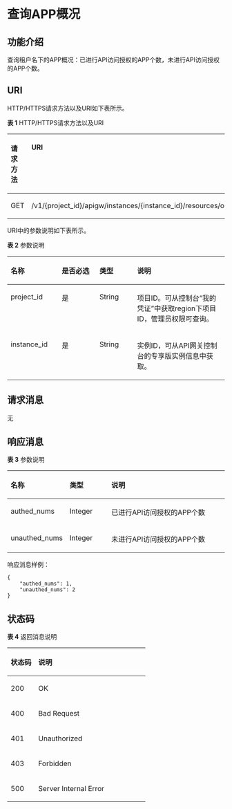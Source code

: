 # 查询APP概况<a name="apig-phapi-180713132"></a>

## 功能介绍<a name="section46313469"></a>

查询租户名下的APP概况：已进行API访问授权的APP个数，未进行API访问授权的APP个数。

## URI<a name="section14168045"></a>

HTTP/HTTPS请求方法以及URI如下表所示。

**表 1**  HTTP/HTTPS请求方法以及URI

<a name="table53146607"></a>
<table><thead align="left"><tr id="row44635631"><th class="cellrowborder" valign="top" width="20%" id="mcps1.2.3.1.1"><p id="p58716368"><a name="p58716368"></a><a name="p58716368"></a>请求方法</p>
</th>
<th class="cellrowborder" valign="top" width="80%" id="mcps1.2.3.1.2"><p id="p58405369"><a name="p58405369"></a><a name="p58405369"></a>URI</p>
</th>
</tr>
</thead>
<tbody><tr id="row33214483"><td class="cellrowborder" valign="top" width="20%" headers="mcps1.2.3.1.1 "><p id="p6018630"><a name="p6018630"></a><a name="p6018630"></a>GET</p>
</td>
<td class="cellrowborder" valign="top" width="80%" headers="mcps1.2.3.1.2 "><p id="p17747001"><a name="p17747001"></a><a name="p17747001"></a>/v1/{project_id}/apigw/instances/{instance_id}/resources/outline/apps</p>
</td>
</tr>
</tbody>
</table>

URI中的参数说明如下表所示。

**表 2**  参数说明

<a name="table38510415"></a>
<table><thead align="left"><tr id="row62423067"><th class="cellrowborder" valign="top" width="23.46765323467653%" id="mcps1.2.5.1.1"><p id="p23103637"><a name="p23103637"></a><a name="p23103637"></a>名称</p>
</th>
<th class="cellrowborder" valign="top" width="17.348265173482652%" id="mcps1.2.5.1.2"><p id="p59455291"><a name="p59455291"></a><a name="p59455291"></a>是否必选</p>
</th>
<th class="cellrowborder" valign="top" width="17.348265173482652%" id="mcps1.2.5.1.3"><p id="p51149303"><a name="p51149303"></a><a name="p51149303"></a>类型</p>
</th>
<th class="cellrowborder" valign="top" width="41.835816418358164%" id="mcps1.2.5.1.4"><p id="p49452846"><a name="p49452846"></a><a name="p49452846"></a>说明</p>
</th>
</tr>
</thead>
<tbody><tr id="row46257610"><td class="cellrowborder" valign="top" width="23.46765323467653%" headers="mcps1.2.5.1.1 "><p id="p55878963"><a name="p55878963"></a><a name="p55878963"></a>project_id</p>
</td>
<td class="cellrowborder" valign="top" width="17.348265173482652%" headers="mcps1.2.5.1.2 "><p id="p29902160"><a name="p29902160"></a><a name="p29902160"></a>是</p>
</td>
<td class="cellrowborder" valign="top" width="17.348265173482652%" headers="mcps1.2.5.1.3 "><p id="p6155914"><a name="p6155914"></a><a name="p6155914"></a>String</p>
</td>
<td class="cellrowborder" valign="top" width="41.835816418358164%" headers="mcps1.2.5.1.4 "><p id="p28867016"><a name="p28867016"></a><a name="p28867016"></a>项目ID。可从控制台“我的凭证”中获取region下项目ID，管理员权限可查询。</p>
</td>
</tr>
<tr id="row7809161535314"><td class="cellrowborder" valign="top" width="23.46765323467653%" headers="mcps1.2.5.1.1 "><p id="p1780913159538"><a name="p1780913159538"></a><a name="p1780913159538"></a>instance_id</p>
</td>
<td class="cellrowborder" valign="top" width="17.348265173482652%" headers="mcps1.2.5.1.2 "><p id="p9809215115310"><a name="p9809215115310"></a><a name="p9809215115310"></a>是</p>
</td>
<td class="cellrowborder" valign="top" width="17.348265173482652%" headers="mcps1.2.5.1.3 "><p id="p1280914152538"><a name="p1280914152538"></a><a name="p1280914152538"></a>String</p>
</td>
<td class="cellrowborder" valign="top" width="41.835816418358164%" headers="mcps1.2.5.1.4 "><p id="p1880914157537"><a name="p1880914157537"></a><a name="p1880914157537"></a>实例ID，可从API网关控制台的专享版实例信息中获取。</p>
</td>
</tr>
</tbody>
</table>

## 请求消息<a name="section60403546"></a>

无

## 响应消息<a name="section60849047"></a>

**表 3**  参数说明

<a name="table20164232"></a>
<table><thead align="left"><tr id="row243552"><th class="cellrowborder" valign="top" width="20%" id="mcps1.2.4.1.1"><p id="p19727751"><a name="p19727751"></a><a name="p19727751"></a>名称</p>
</th>
<th class="cellrowborder" valign="top" width="20%" id="mcps1.2.4.1.2"><p id="p54443990"><a name="p54443990"></a><a name="p54443990"></a>类型</p>
</th>
<th class="cellrowborder" valign="top" width="60%" id="mcps1.2.4.1.3"><p id="p47887094"><a name="p47887094"></a><a name="p47887094"></a>说明</p>
</th>
</tr>
</thead>
<tbody><tr id="row53649423"><td class="cellrowborder" valign="top" width="20%" headers="mcps1.2.4.1.1 "><p id="p50635976"><a name="p50635976"></a><a name="p50635976"></a>authed_nums</p>
</td>
<td class="cellrowborder" valign="top" width="20%" headers="mcps1.2.4.1.2 "><p id="p7873353"><a name="p7873353"></a><a name="p7873353"></a>Integer</p>
</td>
<td class="cellrowborder" valign="top" width="60%" headers="mcps1.2.4.1.3 "><p id="p33761851"><a name="p33761851"></a><a name="p33761851"></a>已进行API访问授权的APP个数</p>
</td>
</tr>
<tr id="row35421205"><td class="cellrowborder" valign="top" width="20%" headers="mcps1.2.4.1.1 "><p id="p50545395"><a name="p50545395"></a><a name="p50545395"></a>unauthed_nums</p>
</td>
<td class="cellrowborder" valign="top" width="20%" headers="mcps1.2.4.1.2 "><p id="p536341"><a name="p536341"></a><a name="p536341"></a>Integer</p>
</td>
<td class="cellrowborder" valign="top" width="60%" headers="mcps1.2.4.1.3 "><p id="p43443684"><a name="p43443684"></a><a name="p43443684"></a>未进行API访问授权的APP个数</p>
</td>
</tr>
</tbody>
</table>

响应消息样例：

```
{
	"authed_nums": 1,
	"unauthed_nums": 2
}
```

## 状态码<a name="section6761005"></a>

**表 4**  返回消息说明

<a name="table65080456"></a>
<table><thead align="left"><tr id="row13904495"><th class="cellrowborder" valign="top" width="20%" id="mcps1.2.3.1.1"><p id="p52522300"><a name="p52522300"></a><a name="p52522300"></a>状态码</p>
</th>
<th class="cellrowborder" valign="top" width="80%" id="mcps1.2.3.1.2"><p id="p26447889"><a name="p26447889"></a><a name="p26447889"></a>说明</p>
</th>
</tr>
</thead>
<tbody><tr id="row61904279"><td class="cellrowborder" valign="top" width="20%" headers="mcps1.2.3.1.1 "><p id="p48190709"><a name="p48190709"></a><a name="p48190709"></a>200</p>
</td>
<td class="cellrowborder" valign="top" width="80%" headers="mcps1.2.3.1.2 "><p id="p50988816"><a name="p50988816"></a><a name="p50988816"></a>OK</p>
</td>
</tr>
<tr id="row33091708"><td class="cellrowborder" valign="top" width="20%" headers="mcps1.2.3.1.1 "><p id="p63182654"><a name="p63182654"></a><a name="p63182654"></a>400</p>
</td>
<td class="cellrowborder" valign="top" width="80%" headers="mcps1.2.3.1.2 "><p id="p17521365"><a name="p17521365"></a><a name="p17521365"></a>Bad Request</p>
</td>
</tr>
<tr id="row23474564"><td class="cellrowborder" valign="top" width="20%" headers="mcps1.2.3.1.1 "><p id="p22391541"><a name="p22391541"></a><a name="p22391541"></a>401</p>
</td>
<td class="cellrowborder" valign="top" width="80%" headers="mcps1.2.3.1.2 "><p id="p1775534"><a name="p1775534"></a><a name="p1775534"></a>Unauthorized</p>
</td>
</tr>
<tr id="row15979814"><td class="cellrowborder" valign="top" width="20%" headers="mcps1.2.3.1.1 "><p id="p19296543"><a name="p19296543"></a><a name="p19296543"></a>403</p>
</td>
<td class="cellrowborder" valign="top" width="80%" headers="mcps1.2.3.1.2 "><p id="p13949586"><a name="p13949586"></a><a name="p13949586"></a>Forbidden</p>
</td>
</tr>
<tr id="row41427614"><td class="cellrowborder" valign="top" width="20%" headers="mcps1.2.3.1.1 "><p id="p193545"><a name="p193545"></a><a name="p193545"></a>500</p>
</td>
<td class="cellrowborder" valign="top" width="80%" headers="mcps1.2.3.1.2 "><p id="p6744143"><a name="p6744143"></a><a name="p6744143"></a>Server Internal Error</p>
</td>
</tr>
</tbody>
</table>

